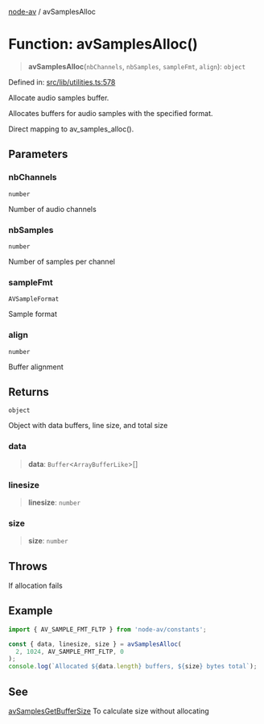 [node-av](../globals.md) / avSamplesAlloc

# Function: avSamplesAlloc()

> **avSamplesAlloc**(`nbChannels`, `nbSamples`, `sampleFmt`, `align`): `object`

Defined in: [src/lib/utilities.ts:578](https://github.com/seydx/av/blob/f8631fc881b394300b1479f511d55cf1c370a87f/src/lib/utilities.ts#L578)

Allocate audio samples buffer.

Allocates buffers for audio samples with the specified format.

Direct mapping to av_samples_alloc().

## Parameters

### nbChannels

`number`

Number of audio channels

### nbSamples

`number`

Number of samples per channel

### sampleFmt

`AVSampleFormat`

Sample format

### align

`number`

Buffer alignment

## Returns

`object`

Object with data buffers, line size, and total size

### data

> **data**: `Buffer`\<`ArrayBufferLike`\>[]

### linesize

> **linesize**: `number`

### size

> **size**: `number`

## Throws

If allocation fails

## Example

```typescript
import { AV_SAMPLE_FMT_FLTP } from 'node-av/constants';

const { data, linesize, size } = avSamplesAlloc(
  2, 1024, AV_SAMPLE_FMT_FLTP, 0
);
console.log(`Allocated ${data.length} buffers, ${size} bytes total`);
```

## See

[avSamplesGetBufferSize](avSamplesGetBufferSize.md) To calculate size without allocating
